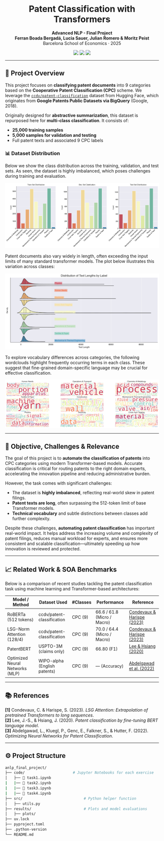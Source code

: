 <h1 align="center">Patent Classification with Transformers</h1>
<p align="center">
  <b>Advanced NLP - Final Project</b><br>
  <b>Ferran Boada Bergadá, Lucia Sauer, Julian Romero & Moritz Peist</b><br>
  Barcelona School of Economics · 2025 
</p>

<p align="center">
  <img src="https://img.shields.io/badge/python-3.10-blue?logo=python">

  <img src="https://img.shields.io/badge/BERT-NLP%20Model-9cf?logo=google&logoColor=white" />
  <img src="https://img.shields.io/badge/Transformers-HuggingFace-yellow?logo=huggingface&logoColor=black" />

</p>

---



## 🧠 Project Overview

This project focuses on **classifying patent documents** into 9 categories based on the **Cooperative Patent Classification (CPC)** scheme. We leverage the [`ccdv/patent-classification`](https://huggingface.co/datasets/ccdv/patent-classification) dataset from Hugging Face, which originates from **Google Patents Public Datasets via BigQuery** (Google, 2018).

Originally designed for **abstractive summarization**, this dataset is repurposed here for **multi-class classification**. It consists of:
- **25,000 training samples**
- **5,000 samples for validation and testing**
- Full patent texts and associated 9 CPC labels

### 📊 Dataset Distribution

Below we show the class distribution across the training, validation, and test sets. As seen, the dataset is highly imbalanced, which poses challenges during training and evaluation.

![Class Distribution by Split](results/plots/class_imbalance.png)

Patent documents also vary widely in length, often exceeding the input limits of many standard transformer models. The plot below illustrates this variation across classes:

![Text Length Distribution](results/plots/text_lenght_distribution.png)

To explore vocabulary differences across categories, the following wordclouds highlight frequently occurring terms in each class. These suggest that fine-grained domain-specific language may be crucial for effective classification.

![Wordcloud by Class](results/plots/wordcloud.png)

---

## 🎯 Objective, Challenges & Relevance

The goal of this project is to **automate the classification of patents** into CPC categories using modern Transformer-based models. Accurate classification is critical for routing patents to the right domain experts, accelerating the innovation pipeline and reducing administrative burden.

However, the task comes with significant challenges:
- The dataset is **highly imbalanced**, reflecting real-world skew in patent filings.
- **Patent texts are long**, often surpassing the 512-token limit of base Transformer models.
- **Technical vocabulary** and subtle distinctions between classes add further complexity.

Despite these challenges, **automating patent classification** has important real-world impact. It helps address the increasing volume and complexity of patent filings, reduces manual workload for experts, and ensures more consistent and scalable classification—ultimately speeding up how innovation is reviewed and protected.

---


## 📈 Related Work & SOA Benchmarks

Below is a comparison of recent studies tackling the patent classification task using machine learning and Transformer-based architectures:

| Model / Method                     | Dataset Used                                   | #Classes | Performance                  | Reference |
|----------------------------------|--------------------------------------------------|----------|------------------------------|-----------|
| RoBERTa (512 tokens)             | ccdv/patent-classification                       | CPC  (9) | 66.6 / 61.8  (Micro / Macro) | [Condevaux & Harispe (2023)](#ref1) |
| LSG-Norm Attention (128/4)       | ccdv/patent-classification                       | CPC  (9) | 70.0 / 64.4  (Micro / Macro) | [Condevaux & Harispe (2023)](#ref1) |
| PatentBERT                       | USPTO-3M (claims only)                           | CPC  (9) | 66.80   (F1)                 | [Lee & Hsiang (2020)](#ref2) |
| Optimized Neural Networks (MLP)  | WIPO-alpha (English patents)                     | CPC  (9) | —      (Accuracy)            | [Abdelgawad et al. (2022)](#ref3) |

---

## 📚 References

<a id="ref1"></a>**[1]** Condevaux, C. & Harispe, S. (2023). *LSG Attention: Extrapolation of pretrained Transformers to long sequences*.  
<a id="ref2"></a>**[2]** Lee, J.-S., & Hsiang, J. (2020). *Patent classification by fine-tuning BERT language model*.  
<a id="ref3"></a>**[3]** Abdelgawad, L., Kluegl, P., Genc, E., Falkner, S., & Hutter, F. (2022). *Optimizing Neural Networks for Patent Classification*.  

---

## ⚙️ Project Structure

```bash
anlp_final_project/
├── code/                      # Jupyter Notebooks for each exercise
│   ├── 📓 task1.ipynb
|   |── 📓 task2.ipynb
|   |── 📓 task3.ipynb
|   |── 📓 task4.ipynb
├── src/                            # Python helper function
│   ├── utils.py
├── results/                        # Plots and model evaluations
│   ├── plots/
├── uv.lock
├── pyproject.toml
├── .python-version
└── README.md
````